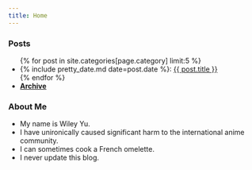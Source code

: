 ```yaml
---
title: Home
---
```


<h3 class="rainbow rainbow-text-animated">Posts</h3>

<ul>
    {% for post in site.categories[page.category] limit:5 %}
    <li>
        {% include pretty_date.md date=post.date %}: <a href="{{ post.url }}">{{ post.title }}</a>
    </li>
    {% endfor %}
    <li><a href="{{ page.collection_url }}archive"><strong>Archive</strong></a></li>
</ul>

<h3 class="rainbow rainbow-text-animated">About Me</h3>

- My name is Wiley Yu.
- I have unironically caused significant harm to the international anime community.
- I can sometimes cook a French omelette.
- I never update this blog.